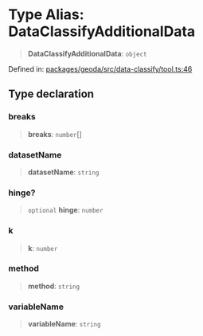 # Type Alias: DataClassifyAdditionalData

> **DataClassifyAdditionalData**: `object`

Defined in: [packages/geoda/src/data-classify/tool.ts:46](https://github.com/GeoDaCenter/openassistant/blob/36f516b8229288259590b2d9dab3b10cbfc3cbfd/packages/geoda/src/data-classify/tool.ts#L46)

## Type declaration

### breaks

> **breaks**: `number`[]

### datasetName

> **datasetName**: `string`

### hinge?

> `optional` **hinge**: `number`

### k

> **k**: `number`

### method

> **method**: `string`

### variableName

> **variableName**: `string`
